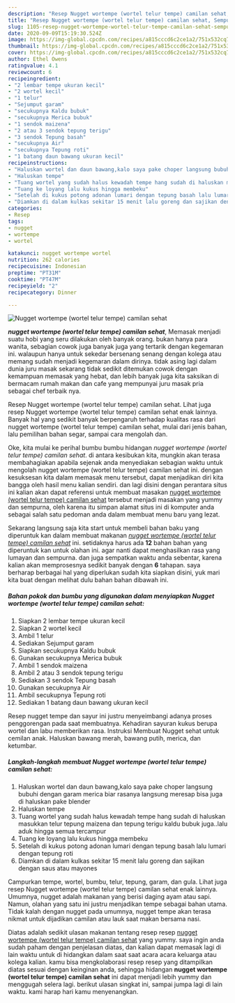 ```yaml
---
description: "Resep Nugget wortempe (wortel telur tempe) camilan sehat, Sempurna"
title: "Resep Nugget wortempe (wortel telur tempe) camilan sehat, Sempurna"
slug: 1105-resep-nugget-wortempe-wortel-telur-tempe-camilan-sehat-sempurna
date: 2020-09-09T15:19:30.524Z
image: https://img-global.cpcdn.com/recipes/a815cccd6c2ce1a2/751x532cq70/nugget-wortempe-wortel-telur-tempe-camilan-sehat-foto-resep-utama.jpg
thumbnail: https://img-global.cpcdn.com/recipes/a815cccd6c2ce1a2/751x532cq70/nugget-wortempe-wortel-telur-tempe-camilan-sehat-foto-resep-utama.jpg
cover: https://img-global.cpcdn.com/recipes/a815cccd6c2ce1a2/751x532cq70/nugget-wortempe-wortel-telur-tempe-camilan-sehat-foto-resep-utama.jpg
author: Ethel Owens
ratingvalue: 4.1
reviewcount: 6
recipeingredient:
- "2 lembar tempe ukuran kecil"
- "2 wortel kecil"
- "1 telur"
- "Sejumput garam"
- "secukupnya Kaldu bubuk"
- "secukupnya Merica bubuk"
- "1 sendok maizena"
- "2 atau 3 sendok tepung terigu"
- "3 sendok Tepung basah"
- "secukupnya Air"
- "secukupnya Tepung roti"
- "1 batang daun bawang ukuran kecil"
recipeinstructions:
- "Haluskan wortel dan daun bawang,kalo saya pake choper langsung bubuhi dengan garam merica biar rasanya langsung meresap bisa juga di haluskan pake blender"
- "Haluskan tempe"
- "Tuang wortel yang sudah halus kewadah tempe hang sudah di haluskan masukkan telur tepung maizena dan tepung terigu kaldu bubuk juga..lalu aduk hingga semua tercampur"
- "Tuang ke loyang lalu kukus hingga membeku"
- "Setelah di kukus potong adonan lumari dengan tepung basah lalu lumari dengan tepung roti"
- "Diamkan di dalam kulkas sekitar 15 menit lalu goreng dan sajikan dengan saus atau mayones"
categories:
- Resep
tags:
- nugget
- wortempe
- wortel

katakunci: nugget wortempe wortel 
nutrition: 262 calories
recipecuisine: Indonesian
preptime: "PT31M"
cooktime: "PT47M"
recipeyield: "2"
recipecategory: Dinner

---
```



![Nugget wortempe (wortel telur tempe) camilan sehat](https://img-global.cpcdn.com/recipes/a815cccd6c2ce1a2/751x532cq70/nugget-wortempe-wortel-telur-tempe-camilan-sehat-foto-resep-utama.jpg)

<b><i>nugget wortempe (wortel telur tempe) camilan sehat</i></b>, Memasak menjadi suatu hobi yang seru dilakukan oleh banyak orang. bukan hanya para wanita, sebagian cowok juga banyak juga yang tertarik dengan kegemaran ini. walaupun hanya untuk sekedar bersenang senang dengan kolega atau memang sudah menjadi kegemaran dalam dirinya. tidak asing lagi dalam dunia juru masak sekarang tidak sedikit ditemukan cowok dengan kemampuan memasak yang hebat, dan lebih banyak juga kita saksikan di bermacam rumah makan dan cafe yang mempunyai juru masak pria sebagai chef terbaik nya.

Resep Nugget wortempe (wortel telur tempe) camilan sehat. Lihat juga resep Nugget wortempe (wortel telur tempe) camilan sehat enak lainnya. Banyak hal yang sedikit banyak berpengaruh terhadap kualitas rasa dari nugget wortempe (wortel telur tempe) camilan sehat, mulai dari jenis bahan, lalu pemilihan bahan segar, sampai cara mengolah dan.

Oke, kita mulai ke perihal bumbu bumbu hidangan <i>nugget wortempe (wortel telur tempe) camilan sehat</i>. di antara kesibukan kita, mungkin akan terasa membahagiakan apabila sejenak anda menyediakan sebagian waktu untuk mengolah nugget wortempe (wortel telur tempe) camilan sehat ini. dengan kesuksesan kita dalam memasak menu tersebut, dapat menjadikan diri kita bangga oleh hasil menu kalian sendiri. dan lagi disini dengan perantara situs ini kalian akan dapat referensi untuk membuat masakan <u>nugget wortempe (wortel telur tempe) camilan sehat</u> tersebut menjadi masakan yang yummy dan sempurna, oleh karena itu simpan alamat situs ini di komputer anda sebagai salah satu pedoman anda dalam membuat menu baru yang lezat.


Sekarang langsung saja kita start untuk membeli bahan baku yang diperuntuk kan dalam membuat makanan <u><i>nugget wortempe (wortel telur tempe) camilan sehat</i></u> ini. setidaknya harus ada <b>12</b> bahan bahan yang diperuntuk kan untuk olahan ini. agar nanti dapat menghasilkan rasa yang lumayan dan sempurna. dan juga sempatkan waktu anda sebentar, karena kalian akan memprosesnya sedikit banyak dengan <b>6</b> tahapan. saya berharap berbagai hal yang diperlukan sudah kita siapkan disini, yuk mari kita buat dengan melihat dulu bahan bahan dibawah ini.

<!--inarticleads1-->

##### Bahan pokok dan bumbu yang digunakan dalam menyiapkan Nugget wortempe (wortel telur tempe) camilan sehat:

1. Siapkan 2 lembar tempe ukuran kecil
1. Siapkan 2 wortel kecil
1. Ambil 1 telur
1. Sediakan Sejumput garam
1. Siapkan secukupnya Kaldu bubuk
1. Gunakan secukupnya Merica bubuk
1. Ambil 1 sendok maizena
1. Ambil 2 atau 3 sendok tepung terigu
1. Sediakan 3 sendok Tepung basah
1. Gunakan secukupnya Air
1. Ambil secukupnya Tepung roti
1. Sediakan 1 batang daun bawang ukuran kecil


Resep nugget tempe dan sayur ini justru menyeimbangi adanya proses penggorengan pada saat membuatnya. Kehadiran sayuran kukus berupa wortel dan labu memberikan rasa. Instruksi Membuat Nugget sehat untuk cemilan anak. Haluskan bawang merah, bawang putih, merica, dan ketumbar. 

<!--inarticleads2-->

##### Langkah-langkah membuat Nugget wortempe (wortel telur tempe) camilan sehat:

1. Haluskan wortel dan daun bawang,kalo saya pake choper langsung bubuhi dengan garam merica biar rasanya langsung meresap bisa juga di haluskan pake blender
1. Haluskan tempe
1. Tuang wortel yang sudah halus kewadah tempe hang sudah di haluskan masukkan telur tepung maizena dan tepung terigu kaldu bubuk juga..lalu aduk hingga semua tercampur
1. Tuang ke loyang lalu kukus hingga membeku
1. Setelah di kukus potong adonan lumari dengan tepung basah lalu lumari dengan tepung roti
1. Diamkan di dalam kulkas sekitar 15 menit lalu goreng dan sajikan dengan saus atau mayones


Campurkan tempe, wortel, bumbu, telur, tepung, garam, dan gula. Lihat juga resep Nugget wortempe (wortel telur tempe) camilan sehat enak lainnya. Umumnya, nugget adalah makanan yang berisi daging ayam atau sapi. Namun, olahan yang satu ini justru menjadikan tempe sebagai bahan utama. Tidak kalah dengan nugget pada umumnya, nugget tempe akan terasa nikmat untuk dijadikan camilan atau lauk saat makan bersama nasi. 

Diatas adalah sedikit ulasan makanan tentang resep resep <u>nugget wortempe (wortel telur tempe) camilan sehat</u> yang yummy. saya ingin anda sudah paham dengan penjelasan diatas, dan kalian dapat memasak lagi di lain waktu untuk di hidangkan dalam saat saat acara acara keluarga atau kolega kalian. kamu bisa mengkolaborasi resep resep yang ditampilkan diatas sesuai dengan keinginan anda, sehingga hidangan <b>nugget wortempe (wortel telur tempe) camilan sehat</b> ini dapat menjadi lebih yummy dan menggugah selera lagi. berikut ulasan singkat ini, sampai jumpa lagi di lain waktu. kami harap hari kamu menyenangkan.
